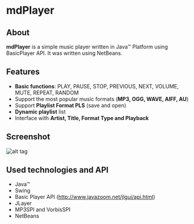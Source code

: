 # mdPlayer

## About

**mdPlayer** is a simple music player written in Java™ Platform using BasicPlayer API. It was written using NetBeans.

## Features

- **Basic functions**: PLAY, PAUSE, STOP, PREVIOUS, NEXT, VOLUME, MUTE, REPEAT, RANDOM
- Support the most popular music formats (**MP3, OGG, WAVE, AIFF, AU**)
- Support **Playlist Format PLS** (save and open)
- **Dynamic playlist** list
- Interface with **Artist, Title, Format Type and Playback**

## Screenshot

![alt tag](http://dultzdev.com/images/mdplayer_screenshot.png)

## Used technologies and API

- Java™
- Swing
- Basic Player API (http://www.javazoom.net/jlgui/api.html)
- JLayer
- MP3SPI and VorbisSPI
- NetBeans
